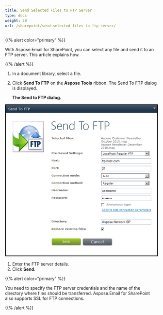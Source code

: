 ```yaml
---
title: Send Selected Files to FTP Server
type: docs
weight: 20
url: /sharepoint/send-selected-files-to-ftp-server/
---
```


{{% alert color="primary" %}} 

With Aspose.Email for SharePoint, you can select any file and send it to an FTP server. This article explains how.

{{% /alert %}} 

1. In a document library, select a file.
1. Click **Send To FTP** on the **Aspose Tools** ribbon.
   The Send To FTP dialog is displayed. 

   **The Send to FTP dialog.** 

![todo:image_alt_text](send-selected-files-to-ftp-server_1.png)




1. Enter the FTP server details.
1. Click **Send**.

{{% alert color="primary" %}} 

You need to specify the FTP server credentials and the name of the directory where files should be transferred. Aspose.Email for SharePoint also supports SSL for FTP connections.

{{% /alert %}}

